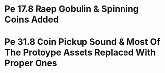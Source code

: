 # Pe 17.8 Raep Gobulin & Spinning Coins Added
# Pe 31.8 Coin Pickup Sound & Most Of The Protoype Assets Replaced With Proper Ones
